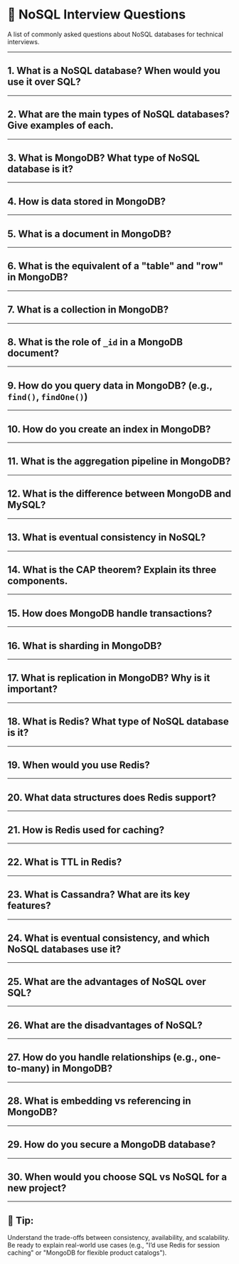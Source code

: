 # 🔷 NoSQL Interview Questions

A list of commonly asked questions about NoSQL databases for technical interviews.

---

## 1. What is a NoSQL database? When would you use it over SQL?

---

## 2. What are the main types of NoSQL databases? Give examples of each.

---

## 3. What is MongoDB? What type of NoSQL database is it?

---

## 4. How is data stored in MongoDB?

---

## 5. What is a document in MongoDB?

---

## 6. What is the equivalent of a "table" and "row" in MongoDB?

---

## 7. What is a collection in MongoDB?

---

## 8. What is the role of `_id` in a MongoDB document?

---

## 9. How do you query data in MongoDB? (e.g., `find()`, `findOne()`)

---

## 10. How do you create an index in MongoDB?

---

## 11. What is the aggregation pipeline in MongoDB?

---

## 12. What is the difference between MongoDB and MySQL?

---

## 13. What is eventual consistency in NoSQL?

---

## 14. What is the CAP theorem? Explain its three components.

---

## 15. How does MongoDB handle transactions?

---

## 16. What is sharding in MongoDB?

---

## 17. What is replication in MongoDB? Why is it important?

---

## 18. What is Redis? What type of NoSQL database is it?

---

## 19. When would you use Redis?

---

## 20. What data structures does Redis support?

---

## 21. How is Redis used for caching?

---

## 22. What is TTL in Redis?

---

## 23. What is Cassandra? What are its key features?

---

## 24. What is eventual consistency, and which NoSQL databases use it?

---

## 25. What are the advantages of NoSQL over SQL?

---

## 26. What are the disadvantages of NoSQL?

---

## 27. How do you handle relationships (e.g., one-to-many) in MongoDB?

---

## 28. What is embedding vs referencing in MongoDB?

---

## 29. How do you secure a MongoDB database?

---

## 30. When would you choose SQL vs NoSQL for a new project?

---

## 📌 Tip:
Understand the trade-offs between consistency, availability, and scalability. Be ready to explain real-world use cases (e.g., "I’d use Redis for session caching" or "MongoDB for flexible product catalogs").
